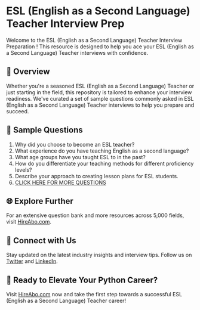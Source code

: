 # ESL (English as a Second Language) Teacher Interview Prep

Welcome to the ESL (English as a Second Language) Teacher Interview Preparation ! This resource is designed to help you ace your ESL (English as a Second Language) Teacher interviews with confidence.

## 🚀 Overview

Whether you're a seasoned ESL (English as a Second Language) Teacher or just starting in the field, this repository is tailored to enhance your interview readiness. We've curated a set of sample questions commonly asked in ESL (English as a Second Language) Teacher interviews to help you prepare and succeed.

## 📝 Sample Questions

1. Why did you choose to become an ESL teacher?
2. What experience do you have teaching English as a second language?
3. What age groups have you taught ESL to in the past?
4. How do you differentiate your teaching methods for different proficiency levels?
5. Describe your approach to creating lesson plans for ESL students.
6. [CLICK HERE FOR MORE QUESTIONS](https://hireabo.com/job/4_0_11/ESL%20English%20as%20a%20Second%20Language%20Teacher)

## 🌐 Explore Further

For an extensive question bank and more resources across 5,000 fields, visit [HireAbo.com](https://www.hireabo.com).

## 📱 Connect with Us

Stay updated on the latest industry insights and interview tips. Follow us on [Twitter](https://twitter.com/hireabo) and [LinkedIn](https://www.linkedin.com/in/hire-abo-3609972a8/).

## 🚀 Ready to Elevate Your Python Career?

Visit [HireAbo.com](https://www.hireabo.com) now and take the first step towards a successful ESL (English as a Second Language) Teacher career!